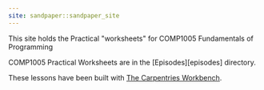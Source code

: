 ```yaml
---
site: sandpaper::sandpaper_site
---
```


This site holds the Practical "worksheets" for COMP1005 Fundamentals of Programming

COMP1005 Practical Worksheets are in the [Episodes][episodes] directory.

These lessons have been built with [The Carpentries Workbench][workbench]. 

[workbench]: https://carpentries.github.io/sandpaper-docs

